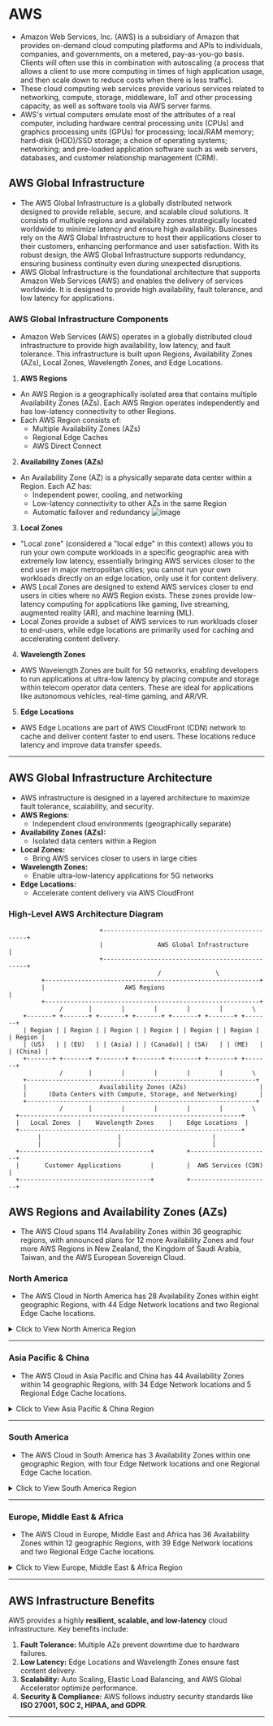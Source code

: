 # AWS
- Amazon Web Services, Inc. (AWS) is a subsidiary of Amazon that provides on-demand cloud computing platforms and APIs to individuals, companies, and governments, on a metered, pay-as-you-go basis. Clients will often use this in combination with autoscaling (a process that allows a client to use more computing in times of high application usage, and then scale down to reduce costs when there is less traffic).
- These cloud computing web services provide various services related to networking, compute, storage, middleware, IoT and other processing capacity, as well as software tools via AWS server farms.
- AWS's virtual computers emulate most of the attributes of a real computer, including hardware central processing units (CPUs) and graphics processing units (GPUs) for processing; local/RAM memory; hard-disk (HDD)/SSD storage; a choice of operating systems; networking; and pre-loaded application software such as web servers, databases, and customer relationship management (CRM).

## AWS Global Infrastructure
- The AWS Global Infrastructure is a globally distributed network designed to provide reliable, secure, and scalable cloud solutions. It consists of multiple regions and availability zones strategically located worldwide to minimize latency and ensure high availability. Businesses rely on the AWS Global Infrastructure to host their applications closer to their customers, enhancing performance and user satisfaction. With its robust design, the AWS Global Infrastructure supports redundancy, ensuring business continuity even during unexpected disruptions.
- AWS Global Infrastructure is the foundational architecture that supports Amazon Web Services (AWS) and enables the delivery of services worldwide. It is designed to provide high availability, fault tolerance, and low latency for applications.

### AWS Global Infrastructure Components
- Amazon Web Services (AWS) operates in a globally distributed cloud infrastructure to provide high availability, low latency, and fault tolerance. This infrastructure is built upon Regions, Availability Zones (AZs), Local Zones, Wavelength Zones, and Edge Locations.
  
1. **AWS Regions**
- An AWS Region is a geographically isolated area that contains multiple Availability Zones (AZs). Each AWS Region operates independently and has low-latency connectivity to other Regions.
- Each AWS Region consists of:
  - Multiple Availability Zones (AZs)
  - Regional Edge Caches
  - AWS Direct Connect

2. **Availability Zones (AZs)**
- An Availability Zone (AZ) is a physically separate data center within a Region. Each AZ has:
  - Independent power, cooling, and networking
  - Low-latency connectivity to other AZs in the same Region
  - Automatic failover and redundancy
![image](https://github.com/user-attachments/assets/7724111e-4ce5-47e8-bc96-da24a4a541ff)  

3. **Local Zones**
- "Local zone" (considered a "local edge" in this context) allows you to run your own compute workloads in a specific geographic area with extremely low latency, essentially bringing AWS services closer to the end user in major metropolitan cities; you cannot run your own workloads directly on an edge location, only use it for content delivery. 
- AWS Local Zones are designed to extend AWS services closer to end users in cities where no AWS Region exists. These zones provide low-latency computing for applications like gaming, live streaming, augmented reality (AR), and machine learning (ML).
- Local Zones provide a subset of AWS services to run workloads closer to end-users, while edge locations are primarily used for caching and accelerating content delivery.

4. **Wavelength Zones**
- AWS Wavelength Zones are built for 5G networks, enabling developers to run applications at ultra-low latency by placing compute and storage within telecom operator data centers. These are ideal for applications like autonomous vehicles, real-time gaming, and AR/VR.
  
5. **Edge Locations**
- AWS Edge Locations are part of AWS CloudFront (CDN) network to cache and deliver content faster to end users. These locations reduce latency and improve data transfer speeds.

---
## AWS Global Infrastructure Architecture
- AWS infrastructure is designed in a layered architecture to maximize fault tolerance, scalability, and security.
- **AWS Regions**:
  - Independent cloud environments (geographically separate)
- **Availability Zones (AZs):**
  - Isolated data centers within a Region
- **Local Zones:**
  - Bring AWS services closer to users in large cities
- **Wavelength Zones:**
  - Enable ultra-low-latency applications for 5G networks
- **Edge Locations:**
  - Accelerate content delivery via AWS CloudFront

### **High-Level AWS Architecture Diagram**  

```pgsql
                         +-------------------------------------------------+
                         |               AWS Global Infrastructure         |
                         +-------------------------------------------------+
                                         /               \
         +-----------------------------------------------------------+
         |                      AWS Regions                           |
         +-----------------------------------------------------------+
              /       |        |        |        |        |        \
    +-------+ +-------+ +-------+ +-------+ +-------+ +-------+ +-------+
    | Region | | Region | | Region | | Region | | Region | | Region | | Region |
    | (US)   | | (EU)   | | (Asia) | | (Canada)| | (SA)   | | (ME)   | | (China) |
    +-------+ +-------+ +-------+ +-------+ +-------+ +-------+ +-------+
              /       |        |        |        |        |        \
    +---------------------------------------------------------------+
    |                    Availability Zones (AZs)                    |
    |      (Data Centers with Compute, Storage, and Networking)      |
    +---------------------------------------------------------------+
              /       |        |        |        |        |        \
  +-------------------------------------------------------------+
  |   Local Zones  |    Wavelength Zones    |    Edge Locations  |
  +-------------------------------------------------------------+
        |                     |                         |
        |                     |                         |
  +------------------------------------+         +----------------------+
  |       Customer Applications        |         |  AWS Services (CDN)  |
  +------------------------------------+         +----------------------+
```


## **AWS Regions and Availability Zones (AZs)**  
- The AWS Cloud spans 114 Availability Zones within 36 geographic regions, with announced plans for 12 more Availability Zones and four more AWS Regions in New Zealand, the Kingdom of Saudi Arabia, Taiwan, and the AWS European Sovereign Cloud.
  
### **North America**  
- The AWS Cloud in North America has 28 Availability Zones within eight geographic Regions, with 44 Edge Network locations and two Regional Edge Cache locations.
  
<details>
  <summary>Click to View North America Region</summary>

| **Region**              | **Availability Zones (AZs)**                                                                 | **Local Zones**                                                                                              | **Wavelength Zones**                           |
|-------------------------|----------------------------------------------------------------------------------------------|--------------------------------------------------------------------------------------------------------------|------------------------------------------------|
| **Northern Virginia**   | `us-east-1a`, `us-east-1b`, `us-east-1c`, `us-east-1d`, `us-east-1e`, `us-east-1f`                      | Atlanta, Boston, Chicago, Dallas, Denver, Houston, Kansas City, Las Vegas, Los Angeles, Miami, Minneapolis, New York City, Philadelphia, Phoenix, Portland, Seattle | Boston, Chicago, Dallas, Denver, Los Angeles, Miami, New York City, San Francisco |
| **Ohio**               | `us-east-2a`, `us-east-2b`, `us-east-2c`                                                           | -                                                                                                            | -                                              |
| **Northern California** | `us-west-1a`, `us-west-1b`, `us-west-1c`                                                           | -                                                                                                            | -                                              |
| **Oregon**             | `us-west-2a`, `us-west-2b`, `us-west-2c`, `us-west-2d`                                               | Los Angeles, Las Vegas, Phoenix, Salt Lake City, Seattle, Portland, Denver                                   | San Francisco, Seattle                         |
| **AWS GovCloud (US-East)** | `us-gov-east-1a`, `us-gov-east-1b`, `us-gov-east-1c`                                         | -                                                                                                            | -                                              |
| **AWS GovCloud (US-West)** | `us-gov-west-1a`, `us-gov-west-1b`, `us-gov-west-1c`                                         | -                                                                                                            | -                                              |
| **Canada Central**     | `ca-central-1a`, `ca-central-1b`, `ca-central-1c`                                                  | -                                                                                                            | -                                              |
| **Canada West**        | `ca-west-1a`, `ca-west-1b`, `ca-west-1c`                                                            | -                                                                                                            | -                                              |
| **Mexico (Central)**   | `mx-central-1a`, `mx-central-1b`, `mx-central-1c`                                                  | -                                                                                                            | -                                              |

#### **Edge Locations in North America**  
- **USA:** Ashburn (VA), Atlanta (GA), Boston (MA), Chicago (IL), Columbus (OH), Dallas/Fort Worth (TX), Denver (CO), Houston (TX), Jacksonville (FL), Kansas City (MO), Los Angeles (CA), Miami (FL), Minneapolis (MN), Nashville (TN), New York (NY), Newark (NJ), Philadelphia (PA), Phoenix (AZ), Portland (OR), Salt Lake City (UT), San Jose (CA), Seattle (WA), South Bend (IN), St. Louis (MO), Tampa Bay (FL), Washington D.C.  
- **Canada:** Montreal (QC), Toronto (ON)  
- **Mexico:** Queretaro  

#### **Regional Edge Caches in North America**  
- **Northern Virginia, Ohio, Oregon**  

</details>

---

### **Asia Pacific & China** 
- The AWS Cloud in Asia Pacific and China has 44 Availability Zones within 14 geographic Regions, with 34 Edge Network locations and 5 Regional Edge Cache locations.

<details>
  <summary>Click to View Asia Pacific & China Region</summary>
  
| **Region**            | **Availability Zones (AZs)**                                                             | **Local Zones** | **Wavelength Zones**  |
|----------------------|------------------------------------------------------------------------------------------|-----------------|-----------------------|
| **Beijing**         | `cn-north-1a`, `cn-north-1b`, `cn-north-1c`                                                    | -               | -                     |
| **Hong Kong SAR**   | `ap-east-1a`, `ap-east-1b`, `ap-east-1c`                                                       | -               | -                     |
| **Hyderabad**       | `ap-south-2a`, `ap-south-2b`, `ap-south-2c`                                                    | -               | -                     |
| **Jakarta**         | `ap-southeast-3a`, `ap-southeast-3b`, `ap-southeast-3c`                                        | -               | -                     |
| **Malaysia**        | `ap-southeast-4a`, `ap-southeast-4b`, `ap-southeast-4c`                                        | -               | -                     |
| **Melbourne**       | `ap-southeast-5a`, `ap-southeast-5b`, `ap-southeast-5c`                                        | -               | -                     |
| **Mumbai**         | `ap-south-1a`, `ap-south-1b`, `ap-south-1c`                                                     | Chennai, Kolkata | -                     |
| **Ningxia**        | `cn-northwest-1a`, `cn-northwest-1b`, `cn-northwest-1c`                                         | -               | -                     |
| **Osaka**          | `ap-northeast-3a`, `ap-northeast-3b`, `ap-northeast-3c`                                         | -               | -                     |
| **Seoul**          | `ap-northeast-2a`, `ap-northeast-2b`, `ap-northeast-2c`, `ap-northeast-2d`                        | -               | Seoul                 |
| **Singapore**      | `ap-southeast-1a`, `ap-southeast-1b`, `ap-southeast-1c`                                         | Jakarta         | -                     |
| **Sydney**         | `ap-southeast-2a`, `ap-southeast-2b`, `ap-southeast-2c`                                         | Perth, Brisbane | -                     |
| **Thailand**       | `ap-southeast-6a`, `ap-southeast-6b`, `ap-southeast-6c`                                         | Bangkok         | -                     |
| **Tokyo**          | `ap-northeast-1a`, `ap-northeast-1b`, `ap-northeast-1c`, `ap-northeast-1d`                        | Osaka           | Tokyo                 |

#### **Edge Locations in Asia Pacific & China**  
- **Australia:** Brisbane, Melbourne, Perth, Sydney  
- **China:** Beijing, Shanghai, Zhongwei, Shenzhen  
- **India:** Bangalore, Chennai, Hyderabad, Kolkata, Mumbai, New Delhi, Pune  
- **Indonesia:** Jakarta  
- **Japan:** Osaka, Tokyo  
- **Malaysia:** Kuala Lumpur  
- **New Zealand:** Auckland  
- **Philippines:** Manila  
- **South Korea:** Seoul  
- **Taiwan:** Taipei  
- **Thailand:** Bangkok  
- **Vietnam:** Hanoi, Ho Chi Minh City  

#### **Regional Edge Caches in Asia Pacific & China**  
- **Mumbai, Singapore, Seoul, Tokyo, Sydney**  

</details>

---

### **South America**  
- The AWS Cloud in South America has 3 Availability Zones within one geographic Region, with four Edge Network locations and one Regional Edge Cache location.

<details>
  <summary>Click to View South America Region</summary>

| **Region**         | **Availability Zones (AZs)**  |
|-------------------|----------------------------|
| **São Paulo**    | `sa-east-1a`, `sa-east-1b`, `sa-east-1c` |

#### **Edge Locations in South America**  
- **Argentina:** Buenos Aires  
- **Brazil:** Fortaleza, Rio de Janeiro, São Paulo  
- **Chile:** Santiago  
- **Colombia:** Bogotá  
- **Peru:** Lima  

#### **Regional Edge Caches in South America**  
- **São Paulo**  

</details>

---

### **Europe, Middle East & Africa**  
- The AWS Cloud in Europe, Middle East and Africa has 36 Availability Zones within 12 geographic Regions, with 39 Edge Network locations and two Regional Edge Cache locations.

<details>
  <summary>Click to View Europe, Middle East & Africa Region</summary>

| **Region**       | **Availability Zones (AZs)** | **Local Zones** | **Wavelength Zones**  |
|-----------------|-----------------------------|-----------------|-----------------------|
| **Bahrain**    | `me-south-1a`, `me-south-1b`, `me-south-1c` | Manama | - |
| **Cape Town**  | `af-south-1a`, `af-south-1b`, `af-south-1c` | Johannesburg | - |
| **Frankfurt**  | `eu-central-1a`, `eu-central-1b`, `eu-central-1c` | Hamburg, Berlin | - |
| **Ireland**    | `eu-west-1a`, `eu-west-1b`, `eu-west-1c` | - | - |
| **London**     | `eu-west-2a`, `eu-west-2b`, `eu-west-2c` | - | London |
| **Paris**      | `eu-west-3a`, `eu-west-3b`, `eu-west-3c` | - | - |
| **Stockholm**  | `eu-north-1a`, `eu-north-1b`, `eu-north-1c` | - | - |

#### **Edge Locations in Europe, Middle East & Africa**  
- **Cities:** Amsterdam, Berlin, Dubai, Frankfurt, Johannesburg, London, Madrid, Paris, Stockholm, Tel Aviv, Zurich  

#### **Regional Edge Caches in Europe, Middle East & Africa**  
- **Frankfurt, London**  

</details>

---

## **AWS Infrastructure Benefits**  

AWS provides a highly **resilient, scalable, and low-latency** cloud infrastructure. Key benefits include:  

1. **Fault Tolerance:** Multiple AZs prevent downtime due to hardware failures.  
2. **Low Latency:** Edge Locations and Wavelength Zones ensure fast content delivery.  
3. **Scalability:** Auto Scaling, Elastic Load Balancing, and AWS Global Accelerator optimize performance.  
4. **Security & Compliance:** AWS follows industry security standards like **ISO 27001, SOC 2, HIPAA, and GDPR**.  

---

